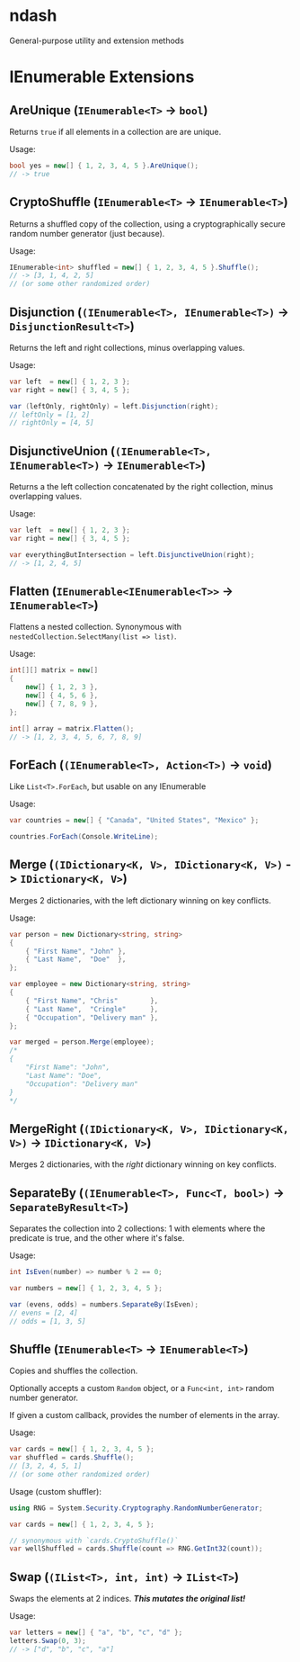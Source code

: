 # ndash
General-purpose utility and extension methods

# IEnumerable Extensions

## AreUnique (`IEnumerable<T>` -> `bool`)
Returns `true` if all elements in a collection are are unique.

Usage:
```cs
bool yes = new[] { 1, 2, 3, 4, 5 }.AreUnique();
// -> true
```

## CryptoShuffle (`IEnumerable<T>` -> `IEnumerable<T>`)
Returns a shuffled copy of the collection, using a cryptographically secure random number generator (just because).

Usage:
```cs
IEnumerable<int> shuffled = new[] { 1, 2, 3, 4, 5 }.Shuffle();
// -> [3, 1, 4, 2, 5]
// (or some other randomized order)
```

## Disjunction (`(IEnumerable<T>, IEnumerable<T>)` -> `DisjunctionResult<T>`)
Returns the left and right collections, minus overlapping values.

Usage:
```cs
var left  = new[] { 1, 2, 3 };
var right = new[] { 3, 4, 5 };

var (leftOnly, rightOnly) = left.Disjunction(right);
// leftOnly = [1, 2]
// rightOnly = [4, 5]
```

## DisjunctiveUnion (`(IEnumerable<T>, IEnumerable<T>)` -> `IEnumerable<T>`)
Returns a the left collection concatenated by the right collection, minus overlapping values.

Usage:
```cs
var left  = new[] { 1, 2, 3 };
var right = new[] { 3, 4, 5 };

var everythingButIntersection = left.DisjunctiveUnion(right);
// -> [1, 2, 4, 5]
```

## Flatten (`IEnumerable<IEnumerable<T>>` -> `IEnumerable<T>`)
Flattens a nested collection. Synonymous with `nestedCollection.SelectMany(list => list)`.

Usage:
```cs
int[][] matrix = new[]
{
    new[] { 1, 2, 3 },
    new[] { 4, 5, 6 },
    new[] { 7, 8, 9 },
};

int[] array = matrix.Flatten();
// -> [1, 2, 3, 4, 5, 6, 7, 8, 9]
```

## ForEach (`(IEnumerable<T>, Action<T>)` -> `void`)
Like `List<T>.ForEach`, but usable on any IEnumerable

Usage:
```cs
var countries = new[] { "Canada", "United States", "Mexico" };

countries.ForEach(Console.WriteLine);
```

## Merge (`(IDictionary<K, V>, IDictionary<K, V>)` -> `IDictionary<K, V>`)
Merges 2 dictionaries, with the left dictionary winning on key conflicts.

Usage:
```cs
var person = new Dictionary<string, string>
{
    { "First Name", "John" },
    { "Last Name",  "Doe"  },
};

var employee = new Dictionary<string, string>
{
    { "First Name", "Chris"        },
    { "Last Name",  "Cringle"      },
    { "Occupation", "Delivery man" },
};

var merged = person.Merge(employee);
/*
{
    "First Name": "John",
    "Last Name": "Doe",
    "Occupation": "Delivery man"
}
*/
```

## MergeRight (`(IDictionary<K, V>, IDictionary<K, V>)` -> `IDictionary<K, V>`)
Merges 2 dictionaries, with the *right* dictionary winning on key conflicts.

## SeparateBy (`(IEnumerable<T>, Func<T, bool>)` -> `SeparateByResult<T>`)
Separates the collection into 2 collections: 1 with elements where the predicate is true, and the other where it's false.

Usage:
```cs
int IsEven(number) => number % 2 == 0;

var numbers = new[] { 1, 2, 3, 4, 5 };

var (evens, odds) = numbers.SeparateBy(IsEven);
// evens = [2, 4]
// odds = [1, 3, 5]
```

## Shuffle (`IEnumerable<T>` -> `IEnumerable<T>`)
Copies and shuffles the collection.

Optionally accepts a custom `Random` object, or a `Func<int, int>` random number generator.

If given a custom callback, provides the number of elements in the array.

Usage:
```cs
var cards = new[] { 1, 2, 3, 4, 5 };
var shuffled = cards.Shuffle();
// [3, 2, 4, 5, 1]
// (or some other randomized order)
```

Usage (custom shuffler):
```cs
using RNG = System.Security.Cryptography.RandomNumberGenerator;

var cards = new[] { 1, 2, 3, 4, 5 };

// synonymous with `cards.CryptoShuffle()`
var wellShuffled = cards.Shuffle(count => RNG.GetInt32(count));
```

## Swap (`(IList<T>, int, int)` -> `IList<T>`)
Swaps the elements at 2 indices. ***This mutates the original list!***

Usage:
```cs
var letters = new[] { "a", "b", "c", "d" };
letters.Swap(0, 3);
// -> ["d", "b", "c", "a"]
```
